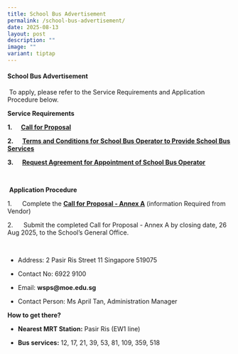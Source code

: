 ```yaml
---
title: School Bus Advertisement
permalink: /school-bus-advertisement/
date: 2025-08-13
layout: post
description: ""
image: ""
variant: tiptap
---
```

<h4><strong>School Bus Advertisement</strong></h4>
<p>&nbsp;To apply, please refer to the Service Requirements and Application
Procedure below.</p>
<p><strong>Service Requirements</strong>
</p>
<p><strong>1.&nbsp;&nbsp;&nbsp;&nbsp;&nbsp; <a href="/files/Call_for_Proposals_WSPS_2025.pdf" rel="noopener noreferrer nofollow" target="_blank"><u>Call for Proposal</u></a></strong>
</p>
<p><strong>2.&nbsp;&nbsp;&nbsp;&nbsp;&nbsp; <a href="/files/T_C_for_School_Bus_Operator_to_Provide_School_Bus_Services_for_WSPS_2025.pdf" rel="noopener noreferrer nofollow" target="_blank"><u>Terms and Conditions for School Bus Operator to Provide School Bus Services</u></a></strong>
</p>
<p><strong>3.&nbsp;&nbsp;&nbsp;&nbsp;&nbsp; <a href="/files/Request_for_School_Bus_Service_and_T_C_Governing_the_Requests_for_Services_for_WSPS_2025.pdf" rel="noopener noreferrer nofollow" target="_blank"><u>Request Agreement for Appointment of School Bus Operator</u></a></strong>
</p>
<p>&nbsp;</p>
<p>&nbsp;<strong>Application Procedure</strong>
</p>
<p>1.&nbsp;&nbsp;&nbsp;&nbsp;&nbsp; Complete the&nbsp;<strong><a href="/files/Information_from_Vendor_Annex_A_WSPS_2025.pdf" rel="noopener noreferrer nofollow" target="_blank"><u>Call for Proposal - Annex A</u></a></strong> (information
Required from Vendor)</p>
<p>2.&nbsp;&nbsp;&nbsp;&nbsp;&nbsp; Submit the completed Call for Proposal
- Annex A by closing date, 26 Aug 2025, to the School’s General Office.</p>
<p><strong>&nbsp;</strong>
</p>
<ul data-tight="true" class="tight">
<li>
<p>Address: 2 Pasir Ris Street 11 Singapore 519075</p>
</li>
<li>
<p>Contact No:&nbsp;6922 9100</p>
</li>
<li>
<p>Email: <strong><a rel="noopener noreferrer nofollow" target="_blank">wsps@moe.edu.sg</a></strong>
</p>
</li>
<li>
<p>Contact Person:&nbsp;Ms April Tan, Administration Manager</p>
</li>
</ul>
<p></p>
<p><strong>How to get there?</strong>
</p>
<ul data-tight="true" class="tight">
<li>
<p><strong>Nearest MRT Station:</strong>&nbsp;Pasir Ris (EW1 line)</p>
</li>
<li>
<p><strong>Bus services:</strong>&nbsp;12, 17, 21, 39, 53, 81, 109, 359,
518</p>
</li>
</ul>
<p></p>